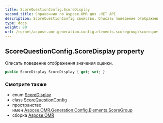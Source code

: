 ```yaml
---
title: ScoreQuestionConfig.ScoreDisplay
second_title: Справочник по Aspose.OMR для .NET API
description: ScoreQuestionConfig свойство. Описать поведение отображения значения оценки.
type: docs
weight: 80
url: /ru/net/aspose.omr.generation.config.elements.scoregroup/scorequestionconfig/scoredisplay/
---
```

## ScoreQuestionConfig.ScoreDisplay property

Описать поведение отображения значения оценки.

```csharp
public ScoreDisplay ScoreDisplay { get; set; }
```

### Смотрите также

* enum [ScoreDisplay](../../../aspose.omr.generation.config.enums/scoredisplay/)
* class [ScoreQuestionConfig](../)
* пространство имен [Aspose.OMR.Generation.Config.Elements.ScoreGroup](../../scorequestionconfig/)
* сборка [Aspose.OMR](../../../)


